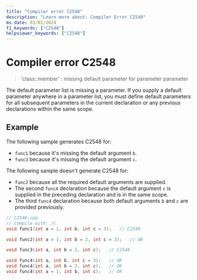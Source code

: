 ```yaml
---
title: "Compiler error C2548"
description: "Learn more about: Compiler Error C2548"
ms.date: 03/01/2024
f1_keywords: ["C2548"]
helpviewer_keywords: ["C2548"]
---
```

# Compiler error C2548

> 'class::member' : missing default parameter for parameter parameter

The default parameter list is missing a parameter. If you supply a default parameter anywhere in a parameter list, you must define default parameters for all subsequent parameters in the current declaration or any previous declarations within the same scope.

## Example

The following sample generates C2548 for:

- `func1` because it's missing the default argument `b`.
- `func3` because it's missing the default argument `c`.

The following sample doesn't generate C2548 for:

- `func2` because all the required default arguments are supplied.
- The second `func4` declaration because the default argument `c` is supplied in the preceding declaration and is in the same scope.
- The third `func4` declaration because both default arguments `b` and `c` are provided previously.

```cpp
// C2548.cpp
// compile with: /c
void func1(int a = 1, int b, int c = 3);   // C2548

void func2(int a = 1, int b = 2, int c = 3);   // OK

void func3(int a, int b = 2, int c);   // C2548

void func4(int a, int b, int c = 3);   // OK
void func4(int a, int b = 2, int c);   // OK
void func4(int a = 1, int b, int c);   // OK
```
